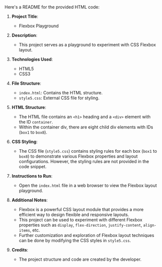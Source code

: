 Here's a README for the provided HTML code:

1. **Project Title**: 
   - Flexbox Playground

2. **Description**: 
   - This project serves as a playground to experiment with CSS Flexbox layout.

3. **Technologies Used**: 
   - HTML5
   - CSS3

4. **File Structure**:
   - `index.html`: Contains the HTML structure.
   - `style5.css`: External CSS file for styling.

5. **HTML Structure**:
   - The HTML file contains an `<h1>` heading and a `<div>` element with the ID `container`.
   - Within the container div, there are eight child div elements with IDs (`box1` to `box8`).

6. **CSS Styling**:
   - The CSS file (`style5.css`) contains styling rules for each box (`box1` to `box8`) to demonstrate various Flexbox properties and layout configurations. However, the styling rules are not provided in the code snippet.

7. **Instructions to Run**:
   - Open the `index.html` file in a web browser to view the Flexbox layout playground.

8. **Additional Notes**:
   - Flexbox is a powerful CSS layout module that provides a more efficient way to design flexible and responsive layouts.
   - This project can be used to experiment with different Flexbox properties such as `display`, `flex-direction`, `justify-content`, `align-items`, etc.
   - Further customization and exploration of Flexbox layout techniques can be done by modifying the CSS styles in `style5.css`.

9. **Credits**:
   - The project structure and code are created by the developer.
